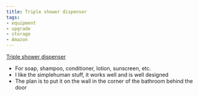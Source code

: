 ```yaml
---
title: Triple shower dispenser
tags:
- equipment
- upgrade
- storage
- Amazon
---
```

[Triple shower dispenser](https://www.amazon.com/dp/B002YNQX16/ref=nosim?tag=ffwf0f-20)
- For soap, shampoo, conditioner, lotion, sunscreen, etc.
- I like the simplehuman stuff, it works well and is well designed
- The plan is to put it on the wall in the corner of the bathroom behind the door
